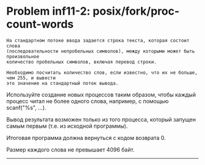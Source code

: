 **Problem inf11-2: posix/fork/proc-count-words**
=================================================

    На стандартном потоке ввода задается строка текста, которая состоит слова 
    (последовательности непробельных символов), между которыми может быть произвольное 
    количество пробельных символов, включая перевод строки.

    Необходимо посчитать количество слов, если известно, что их не больше, чем 255, и вывести 
    это значение на стандартный поток вывода.

Используйте создание новых процессов таким образом, чтобы каждый процесс читал не более одного слова, например, c помощью scanf("%s", ...).

Вывод результата возможен только из того процесса, который запущен самым первым (т.е. из исходной программы).

Итоговая программа должна вернуться с кодом возврата 0.

Размер каждого слова не превышает 4096 байт.

***
